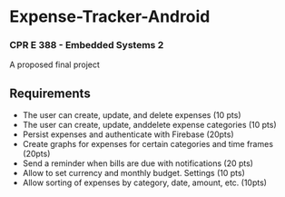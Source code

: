 # Expense-Tracker-Android
### CPR E 388 - Embedded Systems 2
A proposed final project

## Requirements
* The user can create, update, and delete expenses (10 pts)
* The user can create, update, anddelete expense categories (10 pts)
* Persist expenses and authenticate with Firebase (20pts)
* Create graphs for expenses for certain categories and time frames (20pts)
* Send a reminder when bills are due with notifications (20 pts)
* Allow to set currency and monthly budget. Settings (10 pts)
* Allow sorting of expenses by category, date, amount, etc. (10pts)
